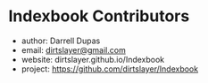 Indexbook Contributors
======================

- author: Darrell Dupas 
- email: dirtslayer@gmail.com
- website: dirtslayer.github.io/Indexbook
- project: https://github.com/dirtslayer/Indexbook



